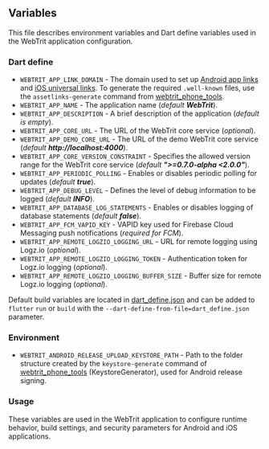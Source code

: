 ## Variables

This file describes environment variables and Dart define variables used in the WebTrit application configuration.

### Dart define

* `WEBTRIT_APP_LINK_DOMAIN` - The domain used to set up [Android app links](https://docs.flutter.dev/cookbook/navigation/set-up-app-links) and [iOS universal links](https://docs.flutter.dev/cookbook/navigation/set-up-universal-links). To generate the required `.well-known` files, use the `assetlinks-generate` command from [webtrit_phone_tools](https://github.com/WebTrit/webtrit_phone_tools).
* `WEBTRIT_APP_NAME` - The application name (_default **WebTrit**_).
* `WEBTRIT_APP_DESCRIPTION` - A brief description of the application (_default is empty_).
* `WEBTRIT_APP_CORE_URL` - The URL of the WebTrit core service (_optional_).
* `WEBTRIT_APP_DEMO_CORE_URL` - The URL of the demo WebTrit core service (_default **http://localhost:4000**_).
* `WEBTRIT_APP_CORE_VERSION_CONSTRAINT` - Specifies the allowed version range for the WebTrit core service (_default **">=0.7.0-alpha <2.0.0"**_).
* `WEBTRIT_APP_PERIODIC_POLLING` - Enables or disables periodic polling for updates (_default **true**_).
* `WEBTRIT_APP_DEBUG_LEVEL` - Defines the level of debug information to be logged (_default **INFO**_).
* `WEBTRIT_APP_DATABASE_LOG_STATEMENTS` - Enables or disables logging of database statements (_default **false**_).
* `WEBTRIT_APP_FCM_VAPID_KEY` - VAPID key used for Firebase Cloud Messaging push notifications (_required for FCM_).
* `WEBTRIT_APP_REMOTE_LOGZIO_LOGGING_URL` - URL for remote logging using Logz.io (_optional_).
* `WEBTRIT_APP_REMOTE_LOGZIO_LOGGING_TOKEN` - Authentication token for Logz.io logging (_optional_).
* `WEBTRIT_APP_REMOTE_LOGZIO_LOGGING_BUFFER_SIZE` - Buffer size for remote Logz.io logging (_optional_).

Default build variables are located in [dart_define.json](dart_define.json) and can be added to `flutter` `run` or `build` with the `--dart-define-from-file=dart_define.json` parameter.

### Environment

* `WEBTRIT_ANDROID_RELEASE_UPLOAD_KEYSTORE_PATH` - Path to the folder structure created by the `keystore-generate` command of [webtrit_phone_tools](https://github.com/WebTrit/webtrit_phone_tools) (KeystoreGenerator), used for Android release signing.

### Usage

These variables are used in the WebTrit application to configure runtime behavior, build settings, and security parameters for Android and iOS applications.
